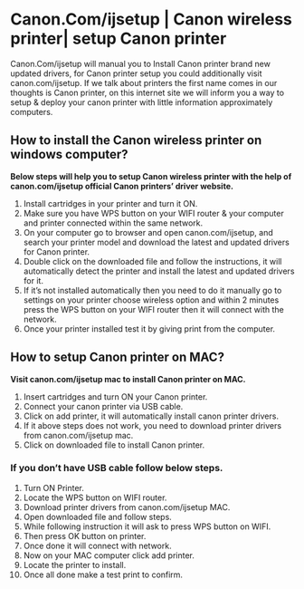 # Canon.Com/ijsetup | Canon wireless printer| setup Canon printer




Canon.Com/ijsetup will manual you to Install Canon printer brand new updated drivers, for Canon printer setup you could additionally visit canon.com/ijsetup. If we talk about printers the first name comes in our thoughts is Canon printer, on this internet site we will inform you a way to setup & deploy your canon printer with little information approximately computers.

## How to install the Canon wireless printer on windows computer?



**Below steps will help you to setup Canon wireless printer with the help of canon.com/ijsetup official Canon printers’ driver website.**

1. Install cartridges in your printer and turn it ON.
2. Make sure you have WPS button on your WIFI router & your computer and printer connected within the same network.
3. On your computer go to browser and open canon.com/ijsetup, and search your printer model and download the latest and updated drivers for Canon printer.
4. Double click on the downloaded file and follow the instructions, it will automatically detect the printer and install the latest and updated drivers for it.
5. If it’s not installed automatically then you need to do it manually go to settings on your printer choose wireless option and within 2 minutes press the WPS button on your WIFI router then it will connect with the network.
6. Once your printer installed test it by giving print from the computer.

## How to setup Canon printer on MAC?


**Visit canon.com/ijsetup mac to install Canon printer on MAC.**

1. Insert cartridges and turn ON your Canon printer.
2. Connect your canon printer via USB cable.
3. Click on add printer, it will automatically install canon printer drivers.
4. If it above steps does not work, you need to download printer drivers from canon.com/ijsetup mac.
5. Click on downloaded file to install Canon printer.



### If you don’t have USB cable follow below steps.



1. Turn ON Printer.
2. Locate the WPS button on WIFI router.
3. Download printer drivers from canon.com/ijsetup MAC.
4. Open downloaded file and follow steps.
5. While following instruction it will ask to press WPS button on WIFI.
6. Then press OK button on printer.
7. Once done it will connect with network.
8. Now on your MAC computer click add printer. 
9. Locate the printer to install.
10. Once all done make a test print to confirm.

